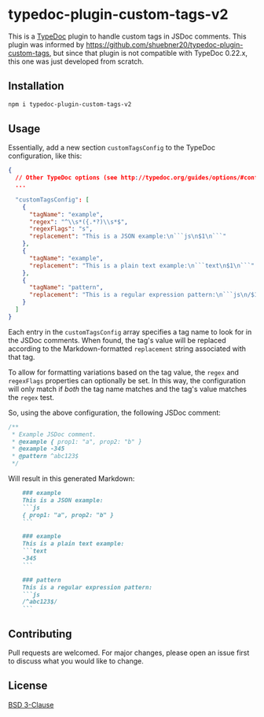 # typedoc-plugin-custom-tags-v2
This is a [TypeDoc](https://github.com/TypeStrong/typedoc) plugin to handle 
custom tags in JSDoc comments.  This plugin was informed by 
https://github.com/shuebner20/typedoc-plugin-custom-tags, but since that plugin
is not compatible with TypeDoc 0.22.x, this one was just developed from scratch.

## Installation
```bash
npm i typedoc-plugin-custom-tags-v2
```

## Usage
Essentially, add a new section `customTagsConfig` to the TypeDoc configuration, like this:
```json
{
  // Other TypeDoc options (see http://typedoc.org/guides/options/#configuration-options)...
  ...
  
  "customTagsConfig": [
    {
      "tagName": "example",
      "regex": "^\\s*({.*?)\\s*$",
      "regexFlags": "s",
      "replacement": "This is a JSON example:\n```js\n$1\n```"
    },
    {
      "tagName": "example",
      "replacement": "This is a plain text example:\n```text\n$1\n```"
    },
    {
      "tagName": "pattern",
      "replacement": "This is a regular expression pattern:\n```js\n/$1/\n```"
    }
  ]
}
```
Each entry in the `customTagsConfig` array specifies a tag name to look for in
the JSDoc comments. When found, the tag's value will be replaced according to 
the Markdown-formatted `replacement` string associated with that tag.

To allow for formatting variations based on the tag value, the `regex` and 
`regexFlags` properties can optionally be set. In this way, the configuration 
will only match if *both* the tag name matches and the tag's value matches the 
`regex` test.

So, using the above configuration, the following JSDoc comment:
```js
/**
 * Example JSDoc comment.
 * @example { prop1: "a", prop2: "b" }
 * @example -345
 * @pattern ^abc123$
 */
```
Will result in this generated Markdown:

```markdown
    ### example
    This is a JSON example:
    ```js
    { prop1: "a", prop2: "b" }
    ```

    ### example
    This is a plain text example:
    ```text 
    -345
    ```

    ### pattern
    This is a regular expression pattern:
    ```js
    /^abc123$/
    ```
```

## Contributing
Pull requests are welcomed. For major changes, please open an issue first to 
discuss what you would like to change.

## License
[BSD 3-Clause](https://opensource.org/licenses/BSD-3-Clause)
